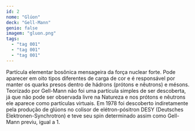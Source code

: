 ```yaml
---
id: 2
nome: "Glúon"
deck: "Gell-Mann"
genio: false
imagem: "gluon.png"
tags:
  - "tag 001"
  - "tag 001"
  - "tag 001"
---
```


Partícula elementar bosônica mensageira da força nuclear forte. Pode aparecer em oito tipos diferentes de carga de cor e é responsável por manter os quarks presos dentro de hádrons (prótons e nêutrons) e mésons. Teorizado por Gell-Mann não foi uma partícula simples de ser descoberta, já que não pode ser observada livre na Natureza e nos prótons e nêutrons ele aparece como partículas virtuais. Em 1978 foi descoberto indiretamente pela produção de glúons no colisor de elétron-pósitron DESY (Deutsches Elektronen-Synchrotron) e teve seu spin determinado assim como Gell-Mann previu, igual a 1.
